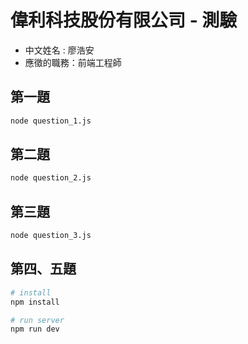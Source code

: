 # 偉利科技股份有限公司 - 測驗

- 中文姓名 : 廖浩安
- 應徵的職務：前端工程師

## 第一題

```bash
node question_1.js
```

## 第二題

```bash
node question_2.js
```

## 第三題

```bash
node question_3.js
```

## 第四、五題

```bash
# install
npm install

# run server
npm run dev
```

